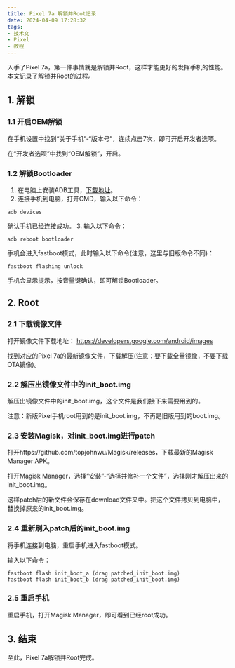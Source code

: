 ```yaml
---
title: Pixel 7a 解锁并Root记录
date: 2024-04-09 17:28:32
tags:
- 技术文
- Pixel
- 教程
---
```


入手了Pixel 7a，第一件事情就是解锁并Root，这样才能更好的发挥手机的性能。
本文记录了解锁并Root的过程。

## 1. 解锁

### 1.1 开启OEM解锁

在手机设置中找到“关于手机”-“版本号”，连续点击7次，即可开启开发者选项。

在“开发者选项”中找到“OEM解锁”，开启。

### 1.2 解锁Bootloader

1. 在电脑上安装ADB工具，[下载地址](https://developer.android.com/studio/releases/platform-tools)。
2. 连接手机到电脑，打开CMD，输入以下命令：
```shell
adb devices
```
确认手机已经连接成功。
3. 输入以下命令：
```shell
adb reboot bootloader
```

手机会进入fastboot模式，此时输入以下命令(注意，这里与旧版命令不同)：
```shell
fastboot flashing unlock
```

手机会显示提示，按音量键确认，即可解锁Bootloader。

## 2. Root

### 2.1 下载镜像文件

打开镜像文件下载地址：
https://developers.google.com/android/images

找到对应的Pixel 7a的最新镜像文件，下载解压(注意：要下载全量镜像，不要下载OTA镜像)。

### 2.2 解压出镜像文件中的init_boot.img

解压出镜像文件中的init_boot.img，这个文件是我们接下来需要用到的。

注意：新版Pixel手机root用到的是init_boot.img，不再是旧版用到的boot.img。

### 2.3 安装Magisk，对init_boot.img进行patch

打开https://github.com/topjohnwu/Magisk/releases，下载最新的Magisk Manager APK。

打开Magisk Manager，选择“安装”-“选择并修补一个文件”，选择刚才解压出来的init_boot.img。

这样patch后的新文件会保存在download文件夹中。把这个文件拷贝到电脑中，替换掉原来的init_boot.img。

### 2.4 重新刷入patch后的init_boot.img

将手机连接到电脑，重启手机进入fastboot模式。

输入以下命令：
```shell
fastboot flash init_boot_a (drag patched_init_boot.img)
fastboot flash init_boot_b (drag patched_init_boot.img)
```

### 2.5 重启手机

重启手机，打开Magisk Manager，即可看到已经root成功。

## 3. 结束

至此，Pixel 7a解锁并Root完成。









